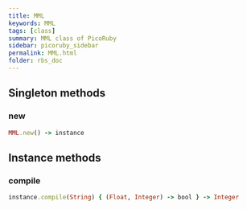 ```yaml
---
title: MML
keywords: MML
tags: [class]
summary: MML class of PicoRuby
sidebar: picoruby_sidebar
permalink: MML.html
folder: rbs_doc
---
```

## Singleton methods
### new

```ruby
MML.new() -> instance
```
## Instance methods
### compile

```ruby
instance.compile(String) { (Float, Integer) -> bool } -> Integer
```
